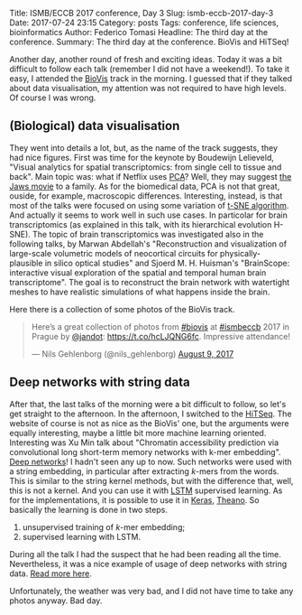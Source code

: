 Title: ISMB/ECCB 2017 conference, Day 3
Slug: ismb-eccb-2017-day-3
Date: 2017-07-24 23:15
Category: posts
Tags: conference, life sciences, bioinformatics
Author: Federico Tomasi
Headline: The third day at the conference.
Summary: The third day at the conference. BioVis and HiTSeq!

Another day, another round of fresh and exciting ideas.
Today it was a bit difficult to follow each talk (remember I did not have a weekend!). To take it easy, I attended the [BioVis](http://biovis.net/2017/index.html) track in the morning. I guessed that if they talked about data visualisation, my attention was not required to have high levels. Of course I was wrong.

## (Biological) data visualisation
They went into details a lot, but, as the name of the track suggests, they had nice figures.
First was time for the keynote by Boudewijn Lelieveld, "Visual analytics for spatial transcriptomics: from single cell to tissue and back". Main topic was: what if Netflix uses [PCA](https://en.wikipedia.org/wiki/Principal_component_analysis)? Well, they may suggest [the Jaws movie](https://en.wikipedia.org/wiki/Jaws_(film)) to a family. As for the biomedical data, PCA is not that great, ouside, for example, macroscopic differences. Interesting, instead, is that most of the talks were focused on using some variation of [t-SNE algorithm](https://distill.pub/2016/misread-tsne/). And actually it seems to work well in such use cases. In particolar for brain transcriptomics (as explained in this talk, with its hierarchical evolution H-SNE). The topic of brain transcriptomics was investigated also in the following talks, by Marwan Abdellah's "Reconstruction and visualization of large-scale volumetric models of neocortical circuits for physically-plausible in silico optical studies" and Sjoerd M. H. Huisman's "BrainScope: interactive visual exploration of the spatial and temporal human brain transcriptome". The goal is to reconstruct the brain network with watertight meshes to have realistic simulations of what happens inside the brain.

Here there is a collection of some photos of the BioVis track.
<blockquote class="twitter-tweet" data-lang="en"><p lang="en" dir="ltr">Here’s a great collection of photos from <a href="https://twitter.com/hashtag/biovis?src=hash">#biovis</a> at <a href="https://twitter.com/hashtag/ismbeccb?src=hash">#ismbeccb</a> 2017 in Prague by <a href="https://twitter.com/jandot">@jandot</a>: <a href="https://t.co/hcLJQNG6fc">https://t.co/hcLJQNG6fc</a>. Impressive attendance!</p>&mdash; Nils Gehlenborg (@nils_gehlenborg) <a href="https://twitter.com/nils_gehlenborg/status/895299653247303680">August 9, 2017</a></blockquote>
<script async src="//platform.twitter.com/widgets.js" charset="utf-8"></script>

## Deep networks with string data
After that, the last talks of the morning were a bit difficult to follow, so let's get straight to the afternoon.
In the afternoon, I switched to the [HiTSeq](http://hitseq.org/). The website of course is not as nice as the BioVis' one, but the arguments were equally interesting, maybe a little bit more machine learning oriented. Interesting was Xu Min talk about "Chromatin accessibility prediction via convolutional long short-term memory networks with k-mer embedding". [Deep networks](https://en.wikipedia.org/wiki/Deep_learning)! I hadn't seen any up to now. Such networks were used with a string embedding, in particular after extracting $k$-mers from the words. This is similar to the string kernel methods, but with the difference that, well, this is not a kernel. And you can use it with [LSTM](http://colah.github.io/posts/2015-08-Understanding-LSTMs/) supervised learning. As for the implementations, it is possible to use it in [Keras](https://keras.io/), [Theano](http://deeplearning.net/software/theano/). So basically the learning is done in two steps.

1. unsupervised training of $k$-mer embedding;
2. supervised learning with LSTM.

During all the talk I had the suspect that he had been reading all the time. Nevertheless, it was a nice example of usage of deep networks with string data. [Read more here](https://academic.oup.com/bioinformatics/article/33/14/i92/3953949/Chromatin-accessibility-prediction-via).

Unfortunately, the weather was very bad, and I did not have time to take any photos anyway. Bad day.
